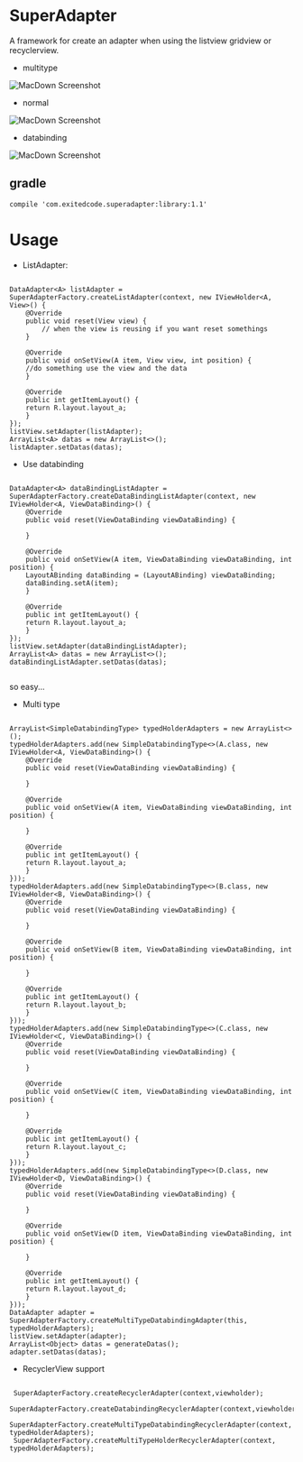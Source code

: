 # SuperAdapter
A framework for create an adapter when using the listview gridview or recyclerview.

- multitype

![MacDown Screenshot](https://github.com/yangwuan55/SuperAdapter/raw/master/imgs/Screenshot_2016-08-16-16-30-47.png)

- normal

![MacDown Screenshot](https://github.com/yangwuan55/SuperAdapter/raw/master/imgs/Screenshot_2016-08-16-16-30-34.png)

- databinding

![MacDown Screenshot](https://github.com/yangwuan55/SuperAdapter/raw/master/imgs/Screenshot_2016-08-16-16-30-39.png)

## gradle

```
compile 'com.exitedcode.superadapter:library:1.1'

```

# Usage
- ListAdapter:

```

DataAdapter<A> listAdapter = SuperAdapterFactory.createListAdapter(context, new IViewHolder<A, View>() {
    @Override
    public void reset(View view) {
		// when the view is reusing if you want reset somethings
    }

    @Override
    public void onSetView(A item, View view, int position) {
	//do something use the view and the data
    }

    @Override
    public int getItemLayout() {
	return R.layout.layout_a;
    }
});
listView.setAdapter(listAdapter);
ArrayList<A> datas = new ArrayList<>();
listAdapter.setDatas(datas);        
```

- Use databinding

```

DataAdapter<A> dataBindingListAdapter = SuperAdapterFactory.createDataBindingListAdapter(context, new IViewHolder<A, ViewDataBinding>() {
    @Override
    public void reset(ViewDataBinding viewDataBinding) {

    }

    @Override
    public void onSetView(A item, ViewDataBinding viewDataBinding, int position) {
	LayoutABinding dataBinding = (LayoutABinding) viewDataBinding;
	dataBinding.setA(item);
    }

    @Override
    public int getItemLayout() {
	return R.layout.layout_a;
    }
});
listView.setAdapter(dataBindingListAdapter);
ArrayList<A> datas = new ArrayList<>();
dataBindingListAdapter.setDatas(datas);
	

```
so easy...


- Multi type

```

ArrayList<SimpleDatabindingType> typedHolderAdapters = new ArrayList<>();
typedHolderAdapters.add(new SimpleDatabindingType<>(A.class, new IViewHolder<A, ViewDataBinding>() {
    @Override
    public void reset(ViewDataBinding viewDataBinding) {

    }

    @Override
    public void onSetView(A item, ViewDataBinding viewDataBinding, int position) {

    }

    @Override
    public int getItemLayout() {
	return R.layout.layout_a;
    }
}));
typedHolderAdapters.add(new SimpleDatabindingType<>(B.class, new IViewHolder<B, ViewDataBinding>() {
    @Override
    public void reset(ViewDataBinding viewDataBinding) {

    }

    @Override
    public void onSetView(B item, ViewDataBinding viewDataBinding, int position) {

    }

    @Override
    public int getItemLayout() {
	return R.layout.layout_b;
    }
}));
typedHolderAdapters.add(new SimpleDatabindingType<>(C.class, new IViewHolder<C, ViewDataBinding>() {
    @Override
    public void reset(ViewDataBinding viewDataBinding) {

    }

    @Override
    public void onSetView(C item, ViewDataBinding viewDataBinding, int position) {

    }

    @Override
    public int getItemLayout() {
	return R.layout.layout_c;
    }
}));
typedHolderAdapters.add(new SimpleDatabindingType<>(D.class, new IViewHolder<D, ViewDataBinding>() {
    @Override
    public void reset(ViewDataBinding viewDataBinding) {

    }

    @Override
    public void onSetView(D item, ViewDataBinding viewDataBinding, int position) {

    }

    @Override
    public int getItemLayout() {
	return R.layout.layout_d;
    }
}));
DataAdapter adapter = SuperAdapterFactory.createMultiTypeDatabindingAdapter(this, typedHolderAdapters);
listView.setAdapter(adapter);
ArrayList<Object> datas = generateDatas();
adapter.setDatas(datas);

```

- RecyclerView support

``` 

 SuperAdapterFactory.createRecyclerAdapter(context,viewholder);
 SuperAdapterFactory.createDatabindingRecyclerAdapter(context,viewholder);
 SuperAdapterFactory.createMultiTypeDatabindingRecyclerAdapter(context, typedHolderAdapters);
 SuperAdapterFactory.createMultiTypeHolderRecyclerAdapter(context, typedHolderAdapters);

```
